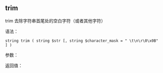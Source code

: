 ## trim

trim 去除字符串首尾处的空白字符（或者其他字符）

语法：

```
string trim ( string $str [, string $character_mask = " \t\n\r\0\x0B" ] )
```

参数：

返回值：

